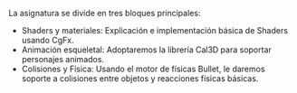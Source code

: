 La asignatura se divide en tres bloques principales:
- Shaders y materiales: Explicación e implementación básica de Shaders usando CgFx.
- Animación esqueletal: Adoptaremos la librería Cal3D para soportar personajes animados.
- Colisiones y Física: Usando el motor de físicas Bullet, le daremos soporte a colisiones entre objetos y reacciones físicas básicas.